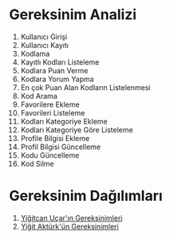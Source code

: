 # Gereksinim Analizi

1. Kullanıcı Girişi
2. Kullanıcı Kayıtı
3. Kodlama
5. Kayıtlı Kodları Listeleme
6. Kodlara Puan Verme
7. Kodlara Yorum Yapma
8. En çok Puan Alan Kodların Listelenmesi
9. Kod Arama
10. Favorilere Ekleme
11. Favorileri Listeleme
12. Kodları Kategoriye Ekleme
13. Kodları Kategoriye Göre Listeleme
14. Profile Bilgisi Ekleme
15. Profil Bilgisi Güncelleme
16. Kodu Güncelleme
17. Kod Silme


# Gereksinim Dağılımları

1. [Yiğitcan Uçar'ın Gereksinimleri](yigitcanucargereksinim.md)
2. [Yiğit Aktürk'ün Gereksinimleri](yigitakturkgereksinim.md)
